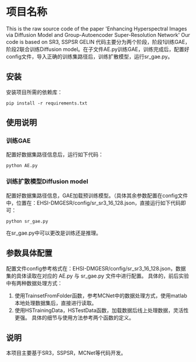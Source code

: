 # 项目名称
This is the raw source code of the paper 'Enhancing Hyperspectral Images via Diffusion Model and Group-Autoencoder Super-Resolution Network' Our code is based on SR3, SSPSR GELIN
代码主要分为两个阶段，阶段1训练GAE，阶段2联合训练Diffusion model。在子文件AE.py训练GAE，训练完成后，配置好config文件，导入正确的训练集路径后，训练扩散模型，运行sr_gae.py。

## 安装
安装项目所需的依赖库：

```
pip install -r requirements.txt
```

## 使用说明
### 训练GAE
配置好数据集路径信息后，运行如下代码：

```
python AE.py
```

### 训练扩散模型Diffusion model
配置好数据集路径信息，GAE加载预训练模型。（具体其余参数配置在config文件中，位置在：EHSI-DMGESR/config/sr_sr3_16_128.json，直接运行如下代码即可：

```
python sr_gae.py
```
在sr_gae.py中可以更改是训练还是推理。

## 参数具体配置
配置文件config参考格式在：EHSI-DMGESR/config/sr_sr3_16_128.json，数据集的具体读取在对应的 AE.py 与 sr_gae.py 文件中进行配置。
具体的，前后实验中有两种数据处理方式：
1. 使用TrainsetFromFolder函数，参考MCNet中的数据处理方式，使用matlab本地处理数据集后，直接进行读取。
2. 使用HSTrainingData，HSTestData函数，加载数据后线上处理数据，灵活性更强。
具体的细节与使用方法参考两个函数的定义。

## 说明
本项目主要基于SR3，SSPSR，MCNet等代码开发。
